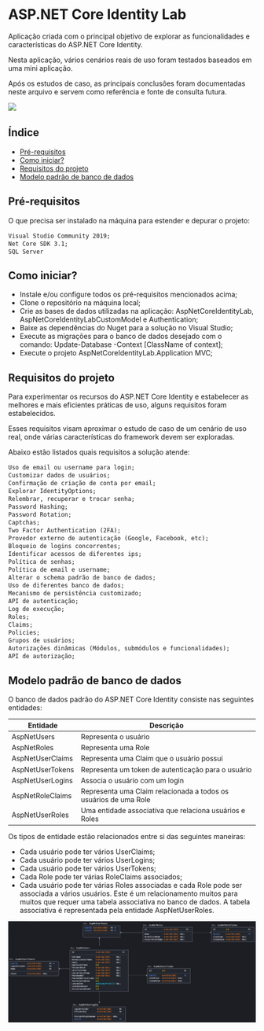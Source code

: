 # ASP.NET Core Identity Lab

Aplicação criada com o principal objetivo de explorar as funcionalidades e características do ASP.NET Core Identity.

Nesta aplicação, vários cenários reais de uso foram testados baseados em uma mini aplicação.

Após os estudos de caso, as principais conclusões foram documentadas neste arquivo e servem como referência e fonte de consulta futura.

![](./readme-pictures/aspnetcore-identitylab.gif)

## Índice

* [Pré-requisitos](#pre-requisitos)
* [Como iniciar?](#como-iniciar)
* [Requisitos do projeto](#requisitos-do-projeto)
* [Modelo padrão de banco de dados](#modelo-padrao-de-banco-de-dados)

## Pré-requisitos

O que precisa ser instalado na máquina para estender e depurar o projeto:

    Visual Studio Community 2019;
    Net Core SDK 3.1;
    SQL Server

## Como iniciar?

* Instale e/ou configure todos os pré-requisitos mencionados acima;
* Clone o repositório na máquina local;
* Crie as bases de dados utilizadas na aplicação: AspNetCoreIdentityLab, AspNetCoreIdentityLabCustomModel e Authentication;
* Baixe as dependências do Nuget para a solução no Visual Studio;
* Execute as migrações para o banco de dados desejado com o comando: Update-Database -Context [ClassName of context];
* Execute o projeto AspNetCoreIdentityLab.Application MVC;

## Requisitos do projeto

Para experimentar os recursos do ASP.NET Core Identity e estabelecer as melhores e mais eficientes práticas de uso, alguns requisitos foram estabelecidos.

Esses requisitos visam aproximar o estudo de caso de um cenário de uso real, onde várias características do framework devem ser exploradas.

Abaixo estão listados quais requisitos a solução atende:

    Uso de email ou username para login;
	Customizar dados de usuários;
    Confirmação de criação de conta por email;
    Explorar IdentityOptions;
    Relembrar, recuperar e trocar senha;
    Password Hashing;
    Password Rotation;
    Captchas;
    Two Factor Authentication (2FA);
    Provedor externo de autenticação (Google, Facebook, etc);
    Bloqueio de logins concorrentes;
    Identificar acessos de diferentes ips;
    Política de senhas;
    Política de email e username;
    Alterar o schema padrão de banco de dados;
    Uso de diferentes banco de dados;
    Mecanismo de persistência customizado;
    API de autenticação;
    Log de execução;
    Roles;
    Claims;
    Policies;
    Grupos de usuários;
    Autorizações dinâmicas (Módulos, submódulos e funcionalidades);
    API de autorização;

## Modelo padrão de banco de dados

O banco de dados padrão do ASP.NET Core Identity consiste nas seguintes entidades:

|**Entidade**       |**Descrição**                                                     |
|-------------------|------------------------------------------------------------------|
|  AspNetUsers      | Representa o usuário                                             |
|  AspNetRoles      | Representa uma Role                                              |
|  AspNetUserClaims | Representa uma Claim que o usuário possui                        |
|  AspNetUserTokens | Representa um token de autenticação para o usuário               |
|  AspNetUserLogins | Associa o usuário com um login                                   |
|  AspNetRoleClaims | Representa uma Claim relacionada a todos os usuários de uma Role |
|  AspNetUserRoles  | Uma entidade associativa que relaciona usuários e Roles          |

Os tipos de entidade estão relacionados entre si das seguintes maneiras:

* Cada usuário pode ter vários UserClaims;
* Cada usuário pode ter vários UserLogins;
* Cada usuário pode ter vários UserTokens;
* Cada Role pode ter várias RoleClaims associados;
* Cada usuário pode ter várias Roles associadas e cada Role pode ser associada a vários usuários. Este é um relacionamento muitos para muitos que requer uma tabela associativa no banco de dados. A tabela associativa é representada pela entidade AspNetUserRoles.

![image info](./readme-pictures/aspnet-core-identity-default-database-model.jpg)